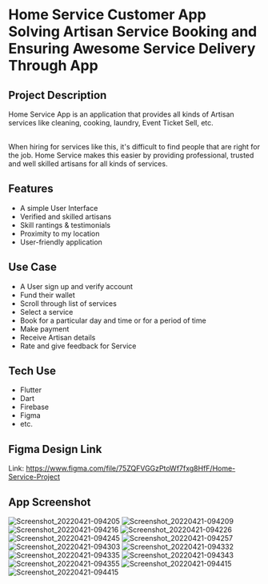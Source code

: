 # Home Service Customer App Solving Artisan Service Booking and Ensuring Awesome Service Delivery Through App

## Project Description
Home Service App is an application that provides all kinds of Artisan services like cleaning, cooking, laundry, Event Ticket Sell, etc.

</br>
When hiring for services like this, it's difficult to find people that are right for the job. Home Service makes this easier by providing professional, trusted and well skilled artisans for all kinds of services.

## Features
- A simple User Interface
- Verified and skilled artisans
- Skill rantings & testimonials
- Proximity to my location
- User-friendly application

## Use Case
- A User sign up and verify account
- Fund their wallet
- Scroll through list of services
- Select a service
- Book for a particular day and time or for a period of time
- Make payment
- Receive Artisan details
- Rate and give feedback for Service

## Tech Use
- Flutter
- Dart
- Firebase
- Figma
- etc.

## Figma Design Link
Link: https://www.figma.com/file/75ZQFVGGzPtoWf7fxg8HfF/Home-Service-Project

## App Screenshot
![Screenshot_20220421-094205](https://user-images.githubusercontent.com/63688314/164418096-84c6f901-a25c-400c-98b3-54e012861e8d.jpg)
![Screenshot_20220421-094209](https://user-images.githubusercontent.com/63688314/164418176-35c41b06-7f3c-4553-9ac8-90cda8f60d74.jpg)
![Screenshot_20220421-094216](https://user-images.githubusercontent.com/63688314/164418257-c47f0ce3-6a50-425e-ae5c-a40fd58e5f56.jpg)
![Screenshot_20220421-094226](https://user-images.githubusercontent.com/63688314/164418331-8599b436-bc71-4fc9-84e3-d6c909c2c096.jpg)
![Screenshot_20220421-094245](https://user-images.githubusercontent.com/63688314/164418472-9c18db55-5f89-47f5-b792-21c6d8801c3e.jpg)
![Screenshot_20220421-094257](https://user-images.githubusercontent.com/63688314/164418528-10056efa-2e8c-4244-ac34-0c51c17c47f0.jpg)
![Screenshot_20220421-094303](https://user-images.githubusercontent.com/63688314/164418623-371450f0-e43f-4fc6-8bac-081902faa758.jpg)
![Screenshot_20220421-094332](https://user-images.githubusercontent.com/63688314/164418689-05cb5a32-0a17-46de-a05f-342443ae3438.jpg)
![Screenshot_20220421-094335](https://user-images.githubusercontent.com/63688314/164418723-d7beb0ba-4875-477d-bc92-b5824d25611b.jpg)
![Screenshot_20220421-094343](https://user-images.githubusercontent.com/63688314/164418761-79fe9365-e984-4063-87cb-29d50109a402.jpg)
![Screenshot_20220421-094355](https://user-images.githubusercontent.com/63688314/164418799-700062a0-6958-4102-be26-c1e8bf3692b1.jpg)
![Screenshot_20220421-094415](https://user-images.githubusercontent.com/63688314/164418897-27fad732-1de9-4b73-81fc-8f6f556de6ac.jpg)
![Screenshot_20220421-094415](https://user-images.githubusercontent.com/63688314/164419261-ef551840-a4bf-49d7-b4b7-5a3adbfe08c1.jpg)
